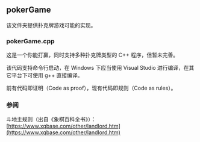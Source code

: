 ## pokerGame

该文件夹提供扑克牌游戏可能的实现。

### pokerGame.cpp

这是一个你能打赢，同时支持多种扑克牌类型的 C++ 程序，但暂未完善。

该代码支持命令行启动，在 Windows 下应当使用 Visual Studio 进行编译，在其它平台下可使用 g++ 直接编译。

前有代码即证明（Code as proof），现有代码即规则（Code as rules）。

### 参阅

斗地主规则（出自《象棋百科全书》）：[https://www.xqbase.com/other/landlord.htm](https://www.xqbase.com/other/landlord.htm)

